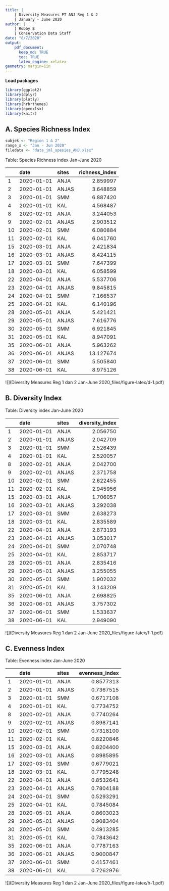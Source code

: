 ```yaml
---
title: |
    | Diversity Measures PT ANJ Reg 1 & 2 
    | January - June 2020
author: |
    | Robby B
    | Conservation Data Staff
date: "8/7/2020"
output: 
    pdf_document: 
      keep_md: TRUE
      toc: TRUE
      latex_engine: xelatex
geometry: margin=1in
---
```




**Load packages**


```r
library(ggplot2)
library(dplyr)
library(plotly)
library(hrbrthemes)
library(openxlsx)
library(knitr)
```

## A. Species Richness Index 


```r
subjek <- "Region 1 & 2"
range_x <- "Jan - Jun 2020"
filedata <- "data_jml_spesies_ANJ.xlsx"
```



Table: Species Richness index Jan-June 2020

|   |date       |sites | richness_index|
|:--|:----------|:-----|--------------:|
|1  |2020-01-01 |ANJA  |       2.859997|
|2  |2020-01-01 |ANJAS |       3.648859|
|3  |2020-01-01 |SMM   |       6.887420|
|4  |2020-01-01 |KAL   |       4.568487|
|8  |2020-02-01 |ANJA  |       3.244053|
|9  |2020-02-01 |ANJAS |       2.903512|
|10 |2020-02-01 |SMM   |       6.080884|
|11 |2020-02-01 |KAL   |       6.041760|
|15 |2020-03-01 |ANJA  |       2.421834|
|16 |2020-03-01 |ANJAS |       8.424115|
|17 |2020-03-01 |SMM   |       7.647399|
|18 |2020-03-01 |KAL   |       6.058599|
|22 |2020-04-01 |ANJA  |       5.537706|
|23 |2020-04-01 |ANJAS |       9.845815|
|24 |2020-04-01 |SMM   |       7.166537|
|25 |2020-04-01 |KAL   |       6.140196|
|28 |2020-05-01 |ANJA  |       5.421421|
|29 |2020-05-01 |ANJAS |       7.616776|
|30 |2020-05-01 |SMM   |       6.921845|
|31 |2020-05-01 |KAL   |       8.947091|
|35 |2020-06-01 |ANJA  |       5.963262|
|36 |2020-06-01 |ANJAS |      13.127674|
|37 |2020-06-01 |SMM   |       5.505840|
|38 |2020-06-01 |KAL   |       8.975126|


![](Diversity Measures Reg 1 dan 2 Jan-June 2020_files/figure-latex/d-1.pdf)<!-- --> 

## B. Diversity Index


Table: Diversity index Jan-June 2020

|   |date       |sites | diversity_index|
|:--|:----------|:-----|---------------:|
|1  |2020-01-01 |ANJA  |        2.056750|
|2  |2020-01-01 |ANJAS |        2.042709|
|3  |2020-01-01 |SMM   |        2.526439|
|4  |2020-01-01 |KAL   |        2.520057|
|8  |2020-02-01 |ANJA  |        2.042700|
|9  |2020-02-01 |ANJAS |        2.371758|
|10 |2020-02-01 |SMM   |        2.622455|
|11 |2020-02-01 |KAL   |        2.945956|
|15 |2020-03-01 |ANJA  |        1.706057|
|16 |2020-03-01 |ANJAS |        3.292038|
|17 |2020-03-01 |SMM   |        2.638273|
|18 |2020-03-01 |KAL   |        2.835589|
|22 |2020-04-01 |ANJA  |        2.873193|
|23 |2020-04-01 |ANJAS |        3.053017|
|24 |2020-04-01 |SMM   |        2.070748|
|25 |2020-04-01 |KAL   |        2.853717|
|28 |2020-05-01 |ANJA  |        2.835416|
|29 |2020-05-01 |ANJAS |        3.255055|
|30 |2020-05-01 |SMM   |        1.902032|
|31 |2020-05-01 |KAL   |        3.143209|
|35 |2020-06-01 |ANJA  |        2.698825|
|36 |2020-06-01 |ANJAS |        3.757302|
|37 |2020-06-01 |SMM   |        1.533637|
|38 |2020-06-01 |KAL   |        2.949090|

![](Diversity Measures Reg 1 dan 2 Jan-June 2020_files/figure-latex/f-1.pdf)<!-- --> 

## C. Evenness Index


Table: Evenness index Jan-June 2020

|   |date       |sites | evenness_index|
|:--|:----------|:-----|--------------:|
|1  |2020-01-01 |ANJA  |      0.8577313|
|2  |2020-01-01 |ANJAS |      0.7367515|
|3  |2020-01-01 |SMM   |      0.6717108|
|4  |2020-01-01 |KAL   |      0.7734752|
|8  |2020-02-01 |ANJA  |      0.7740264|
|9  |2020-02-01 |ANJAS |      0.8987141|
|10 |2020-02-01 |SMM   |      0.7318100|
|11 |2020-02-01 |KAL   |      0.8220846|
|15 |2020-03-01 |ANJA  |      0.8204400|
|16 |2020-03-01 |ANJAS |      0.8985895|
|17 |2020-03-01 |SMM   |      0.6779021|
|18 |2020-03-01 |KAL   |      0.7795248|
|22 |2020-04-01 |ANJA  |      0.8532641|
|23 |2020-04-01 |ANJAS |      0.7804188|
|24 |2020-04-01 |SMM   |      0.5293291|
|25 |2020-04-01 |KAL   |      0.7845084|
|28 |2020-05-01 |ANJA  |      0.8603023|
|29 |2020-05-01 |ANJAS |      0.9083404|
|30 |2020-05-01 |SMM   |      0.4913285|
|31 |2020-05-01 |KAL   |      0.7843642|
|35 |2020-06-01 |ANJA  |      0.7787163|
|36 |2020-06-01 |ANJAS |      0.9000847|
|37 |2020-06-01 |SMM   |      0.4157461|
|38 |2020-06-01 |KAL   |      0.7262976|

![](Diversity Measures Reg 1 dan 2 Jan-June 2020_files/figure-latex/h-1.pdf)<!-- --> 
